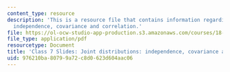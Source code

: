 ```yaml
---
content_type: resource
description: 'This is a resource file that contains information regarding joint distributions:
  independence, covariance and correlation.'
file: https://ol-ocw-studio-app-production.s3.amazonaws.com/courses/18-05-introduction-to-probability-and-statistics-spring-2014/976210ba80799a72c8d0623d604aac06_MIT18_05S14_class7slides.pdf
file_type: application/pdf
resourcetype: Document
title: 'Class 7 Slides: Joint distributions: independence, covariance and correlation'
uid: 976210ba-8079-9a72-c8d0-623d604aac06
---
```

